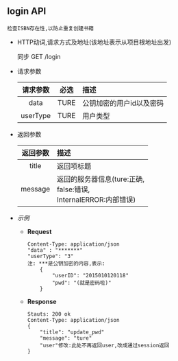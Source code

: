 ## login API

    检查ISBN存在性,以防止重复创建书籍

- HTTP动词,请求方式及地址(该地址表示从项目根地址出发)
 
    同步 GET /login

- 请求参数
 
    |请求参数|必选|描述|
    |:-------:|:---:|:-----|
    |data|TURE|公钥加密的用户id以及密码|
    |userType|TURE|用户类型|

- 返回参数
 
    |返回参数|描述|
    |:-------:|:-----|
    |title|返回项标题|
    |message|返回的服务器信息(ture:正确,<br>false:错误,<br>InternalERROR:内部错误)|

- *示例*
    - **Request**
        ~~~
        Content-Type: application/json
        "data" : "*******"
        "userType": "3"
        注: ***是公钥加密的内容,表示:
            {
                "userID": "2015010120118"
                "pwd": "(就是密码啦)"
            }
        ~~~
    - **Response**
        ~~~
        Stauts: 200 ok
        Content-Type: application/json
        {
            "title": "update_pwd"
            "message": "ture"
            "user"修改:此处不再返回user,改成通过session返回
        }
        ~~~